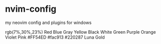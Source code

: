 # nvim-config
my neovim config and plugins for windows

rgb(7%,30%,23%)
Red
Blue
Gray
Yellow
Black
White
Green
Purple
Orange
Violet
Pink
#FF54ED
#fac913
#220287
Luna
Gold
